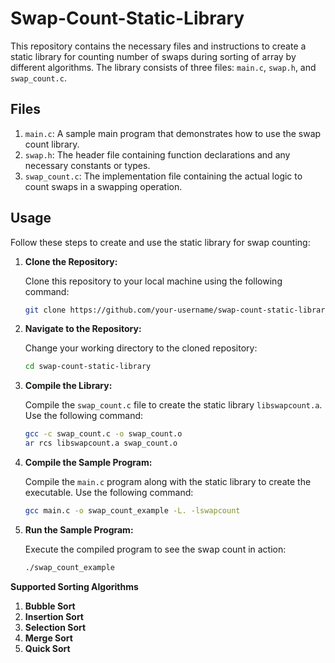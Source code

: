 # Swap-Count-Static-Library

This repository contains the necessary files and instructions to create a static library for counting number of swaps during sorting of array by different algorithms. The library consists of three files: `main.c`, `swap.h`, and `swap_count.c`.

## Files

1. `main.c`: A sample main program that demonstrates how to use the swap count library.
2. `swap.h`: The header file containing function declarations and any necessary constants or types.
3. `swap_count.c`: The implementation file containing the actual logic to count swaps in a swapping operation.

## Usage

Follow these steps to create and use the static library for swap counting:

1. **Clone the Repository:**
   
   Clone this repository to your local machine using the following command:
   
   ```bash
   git clone https://github.com/your-username/swap-count-static-library.git
   ```

2. **Navigate to the Repository:**

   Change your working directory to the cloned repository:
   
   ```bash
   cd swap-count-static-library
   ```

3. **Compile the Library:**

   Compile the `swap_count.c` file to create the static library `libswapcount.a`. Use the following command:

   ```bash
   gcc -c swap_count.c -o swap_count.o
   ar rcs libswapcount.a swap_count.o
   ```

4. **Compile the Sample Program:**

   Compile the `main.c` program along with the static library to create the executable. Use the following command:

   ```bash
   gcc main.c -o swap_count_example -L. -lswapcount
   ```

5. **Run the Sample Program:**

   Execute the compiled program to see the swap count in action:

   ```bash
   ./swap_count_example
   ```

   
**Supported Sorting Algorithms**
1.  **Bubble Sort**
2.  **Insertion Sort**
3.  **Selection Sort**
4.  **Merge Sort**
5.  **Quick Sort**
   

